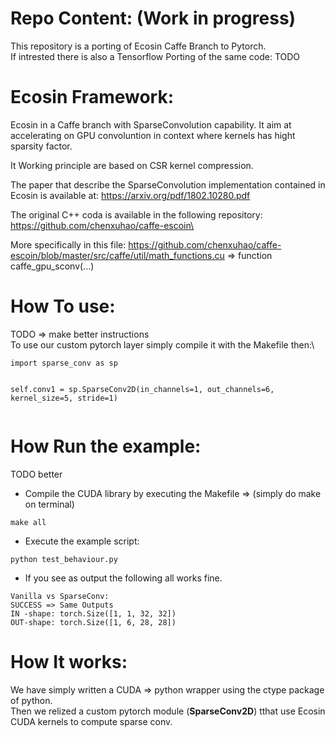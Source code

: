 # Repo Content: (Work in progress)

This repository is a porting of Ecosin Caffe Branch to Pytorch.\
If intrested there is also a Tensorflow Porting of the same code: TODO

# Ecosin Framework:

Ecosin in a Caffe branch with SparseConvolution capability.
It aim at accelerating on GPU convoluntion in context where kernels has hight sparsity factor.

It Working principle are based on CSR kernel compression.

The paper that describe the SparseConvolution implementation contained in Ecosin is available at: https://arxiv.org/pdf/1802.10280.pdf

The original C++ coda is available in the following repository:\
https://github.com/chenxuhao/caffe-escoin\

More specifically in this file: https://github.com/chenxuhao/caffe-escoin/blob/master/src/caffe/util/math_functions.cu => function caffe_gpu_sconv(...)

# How To use:
TODO => make better instructions\
To use our custom pytorch layer simply compile it with the Makefile then:\
```
import sparse_conv as sp


self.conv1 = sp.SparseConv2D(in_channels=1, out_channels=6, kernel_size=5, stride=1)
       
```


# How Run the example:
TODO better

- Compile the CUDA library by executing the Makefile => (simply do make on terminal)
```
make all
```
- Execute the example script:
```
python test_behaviour.py
```
- If you see as output the following all works fine.
```
Vanilla vs SparseConv:
SUCCESS => Same Outputs
IN -shape: torch.Size([1, 1, 32, 32])
OUT-shape: torch.Size([1, 6, 28, 28])
```
# How It works:

We have simply written a CUDA => python wrapper using the ctype package of python.\
Then we relized a custom pytorch module (**SparseConv2D**) tthat use Ecosin CUDA kernels to compute sparse conv.